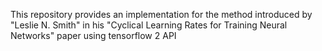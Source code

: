 This repository provides an implementation for the method introduced by "Leslie N. Smith" in his "Cyclical Learning Rates for Training Neural Networks" paper using tensorflow 2 API
